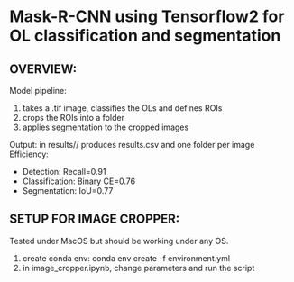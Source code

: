 # Mask-R-CNN using Tensorflow2 for OL classification and segmentation

## OVERVIEW:
Model pipeline:
1. takes a .tif image, classifies the OLs and defines ROIs
2. crops the ROIs into a folder
3. applies segmentation to the cropped images

Output: in results/<taskname>/ produces results.csv and one folder per image
Efficiency:
- Detection: Recall=0.91
- Classification: Binary CE=0.76
- Segmentation: IoU=0.77

## SETUP FOR IMAGE CROPPER:
Tested under MacOS but should be working under any OS.
1. create conda env: conda env create -f environment.yml  
2. in image_cropper.ipynb, change parameters and run the script
